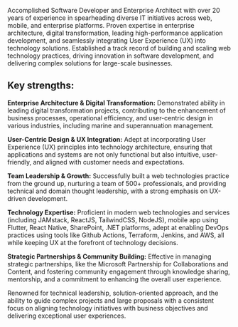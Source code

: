 Accomplished Software Developer and Enterprise Architect with over 20 years of experience in spearheading diverse IT initiatives across web, mobile, and enterprise platforms. Proven expertise in enterprise architecture, digital transformation, leading high-performance application development, and seamlessly integrating User Experience (UX) into technology solutions. Established a track record of building and scaling web technology practices, driving innovation in software development, and delivering complex solutions for large-scale businesses.

## Key strengths:

**Enterprise Architecture & Digital Transformation:**
Demonstrated ability in leading digital transformation projects, contributing to the enhancement of business processes, operational efficiency, and user-centric design in various industries, including marine and superannuation management.

**User-Centric Design & UX Integration:**
Adept at incorporating User Experience (UX) principles into technology architecture, ensuring that applications and systems are not only functional but also intuitive, user-friendly, and aligned with customer needs and expectations.

**Team Leadership & Growth:**
Successfully built a web technologies practice from the ground up, nurturing a team of 500+ professionals, and providing technical and domain thought leadership, with a strong emphasis on UX-driven development.

**Technology Expertise:**
Proficient in modern web technologies and services (including JAMstack, ReactJS, TailwindCSS, NodeJS), mobile app using Flutter, React Native, SharePoint, .NET platforms, adept at enabling DevOps practices using tools like Github Actions, Terraform, Jenkins, and AWS, all while keeping UX at the forefront of technology decisions.

**Strategic Partnerships & Community Building:**
Effective in managing strategic partnerships, like the Microsoft Partnership for Collaborations and Content, and fostering community engagement through knowledge sharing, mentorship, and a commitment to enhancing the overall user experience.

Renowned for technical leadership, solution-oriented approach, and the ability to guide complex projects and large proposals with a consistent focus on aligning technology initiatives with business objectives and delivering exceptional user experiences.

